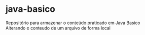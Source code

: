 # java-basico
Repositório para armazenar o conteúdo praticado em Java Basico
Alterando o conteudo de um arquivo de forma local
